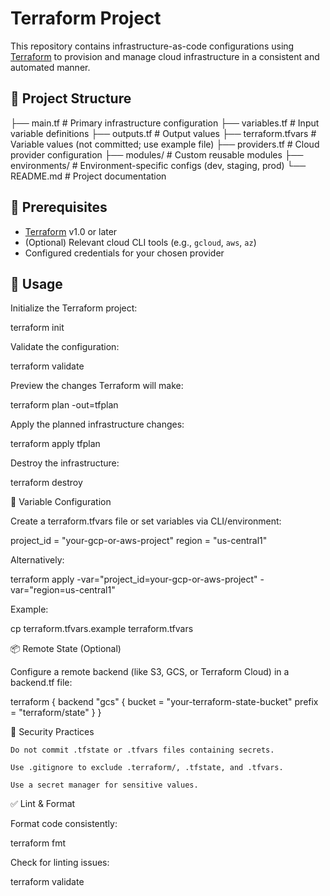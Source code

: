 # Terraform Project

This repository contains infrastructure-as-code configurations using [Terraform](https://www.terraform.io/) to provision and manage cloud infrastructure in a consistent and automated manner.

## 📁 Project Structure

├── main.tf # Primary infrastructure configuration
├── variables.tf # Input variable definitions
├── outputs.tf # Output values
├── terraform.tfvars # Variable values (not committed; use example file)
├── providers.tf # Cloud provider configuration
├── modules/ # Custom reusable modules
├── environments/ # Environment-specific configs (dev, staging, prod)
└── README.md # Project documentation

## 🚀 Prerequisites

- [Terraform](https://www.terraform.io/downloads) v1.0 or later
- (Optional) Relevant cloud CLI tools (e.g., `gcloud`, `aws`, `az`)
- Configured credentials for your chosen provider

## 🔧 Usage

Initialize the Terraform project:

terraform init

Validate the configuration:

terraform validate

Preview the changes Terraform will make:

terraform plan -out=tfplan

Apply the planned infrastructure changes:

terraform apply tfplan

Destroy the infrastructure:

terraform destroy

📌 Variable Configuration

Create a terraform.tfvars file or set variables via CLI/environment:

project_id = "your-gcp-or-aws-project"
region = "us-central1"

Alternatively:

terraform apply -var="project_id=your-gcp-or-aws-project" -var="region=us-central1"

Example:

cp terraform.tfvars.example terraform.tfvars

📦 Remote State (Optional)

Configure a remote backend (like S3, GCS, or Terraform Cloud) in a backend.tf file:

terraform {
backend "gcs" {
bucket = "your-terraform-state-bucket"
prefix = "terraform/state"
}
}

🔐 Security Practices

    Do not commit .tfstate or .tfvars files containing secrets.

    Use .gitignore to exclude .terraform/, .tfstate, and .tfvars.

    Use a secret manager for sensitive values.

✅ Lint & Format

Format code consistently:

terraform fmt

Check for linting issues:

terraform validate
